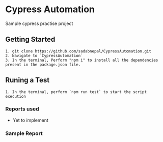# Cypress Automation
Sample cypress practise project

## Getting Started
```
1. git clone https://github.com/sadabnepal/CypressAutomation.git
2. Navigate to `CypressAutomation`
3. In the terminal, Perform "npm i" to install all the dependencies present in the package.json file.
```

## Runing a Test
```
1. In the terminal, perform `npm run test` to start the script execution
```

### Reports used
- Yet to implement

### Sample Report
 
